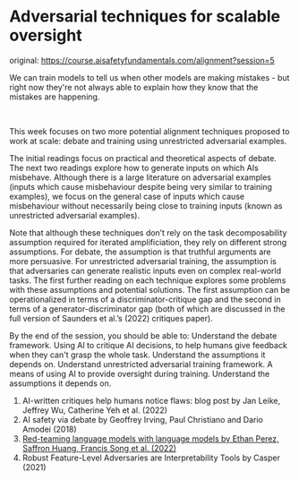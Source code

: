 # Adversarial techniques for scalable oversight

original: https://course.aisafetyfundamentals.com/alignment?session=5

We can train models to tell us when other models are making mistakes - but right now they're not always able to explain how they know that the mistakes are happening.

​

This week focuses on two more potential alignment techniques proposed to work at scale: debate and training using unrestricted adversarial examples.

The initial readings focus on practical and theoretical aspects of debate. The next two readings explore how to generate inputs on which AIs misbehave. Although there is a large literature on adversarial examples (inputs which cause misbehaviour despite being very similar to training examples), we focus on the general case of inputs which cause misbehaviour without necessarily being close to training inputs (known as unrestricted adversarial examples).

Note that although these techniques don’t rely on the task decomposability assumption required for iterated amplificiation, they rely on different strong assumptions. For debate, the assumption is that truthful arguments are more persuasive. For unrestricted adversarial training, the assumption is that adversaries can generate realistic inputs even on complex real-world tasks. The first further reading on each technique explores some problems with these assumptions and potential solutions. The first assumption can be operationalized in terms of a discriminator-critique gap and the second in terms of a generator-discriminator gap (both of which are discussed in the full version of Saunders et al.’s (2022) critiques paper).

By the end of the session, you should be able to:
Understand the debate framework.
Using AI to critique AI decisions, to help humans give feedback when they can't grasp the whole task.
Understand the assumptions it depends on.
Understand unrestricted adversarial training framework.
A means of using AI to provide oversight during training.
Understand the assumptions it depends on.

1. AI-written critiques help humans notice flaws: blog post by Jan Leike, Jeffrey Wu, Catherine Yeh et al. (2022)
2. AI safety via debate by Geoffrey Irving, Paul Christiano and Dario Amodei (2018)
3. [Red-teaming language models with language models by Ethan Perez, Saffron Huang, Francis Song et al. (2022)](https://github.com/rray-org/distillation-AISF/blob/main/Week_5/Red-teaming%20language%20models%20with%20language%20models.md)
4. Robust Feature-Level Adversaries are Interpretability Tools by Casper (2021)

